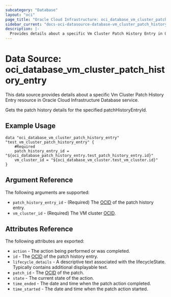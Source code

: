 ```yaml
---
subcategory: "Database"
layout: "oci"
page_title: "Oracle Cloud Infrastructure: oci_database_vm_cluster_patch_history_entry"
sidebar_current: "docs-oci-datasource-database-vm_cluster_patch_history_entry"
description: |-
  Provides details about a specific Vm Cluster Patch History Entry in Oracle Cloud Infrastructure Database service
---
```


# Data Source: oci_database_vm_cluster_patch_history_entry
This data source provides details about a specific Vm Cluster Patch History Entry resource in Oracle Cloud Infrastructure Database service.

Gets the patch history details for the specified patchHistoryEntryId.


## Example Usage

```hcl
data "oci_database_vm_cluster_patch_history_entry" "test_vm_cluster_patch_history_entry" {
	#Required
	patch_history_entry_id = "${oci_database_patch_history_entry.test_patch_history_entry.id}"
	vm_cluster_id = "${oci_database_vm_cluster.test_vm_cluster.id}"
}
```

## Argument Reference

The following arguments are supported:

* `patch_history_entry_id` - (Required) The [OCID](https://docs.cloud.oracle.com/iaas/Content/General/Concepts/identifiers.htm) of the patch history entry.
* `vm_cluster_id` - (Required) The VM cluster [OCID](https://docs.cloud.oracle.com/iaas/Content/General/Concepts/identifiers.htm).


## Attributes Reference

The following attributes are exported:

* `action` - The action being performed or was completed.
* `id` - The [OCID](https://docs.cloud.oracle.com/iaas/Content/General/Concepts/identifiers.htm) of the patch history entry.
* `lifecycle_details` - A descriptive text associated with the lifecycleState. Typically contains additional displayable text. 
* `patch_id` - The [OCID](https://docs.cloud.oracle.com/iaas/Content/General/Concepts/identifiers.htm) of the patch.
* `state` - The current state of the action.
* `time_ended` - The date and time when the patch action completed.
* `time_started` - The date and time when the patch action started.

